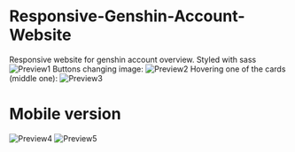 # Responsive-Genshin-Account-Website
Responsive website for genshin account overview. Styled with sass
![Preview1](https://i.imgur.com/NMj83Ex.png)
Buttons changing image:
![Preview2](https://i.imgur.com/r3PmKiz.png)
Hovering one of the cards (middle one):
![Preview3](https://i.imgur.com/x681843.png)
# Mobile version
![Preview4](https://i.imgur.com/2XZTiwR.png)
![Preview5](https://i.imgur.com/7QZ9Npv.png)
